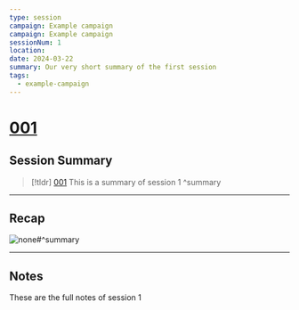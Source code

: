 ```yaml
---
type: session
campaign: Example campaign
campaign: Example campaign
sessionNum: 1
location: 
date: 2024-03-22
summary: Our very short summary of the first session
tags:
  - example-campaign
---
```

# [001](001)

## Session Summary

 > [!tldr] [001](001)
> This is a summary of session 1 ^summary

---

## Recap

![none#^summary](none#^summary)

---

## Notes

These are the full notes of session 1
